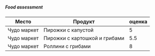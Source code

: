 ##### Food assessment
Место | Продукт | оценка
----- | ------- | ------
Чудо маркет | Пирожки с капустой | 5
Чудо маркет | Пирожки с картошкой и грибами| 5.5
Чудо маркет | Роллини с грибами | 8
